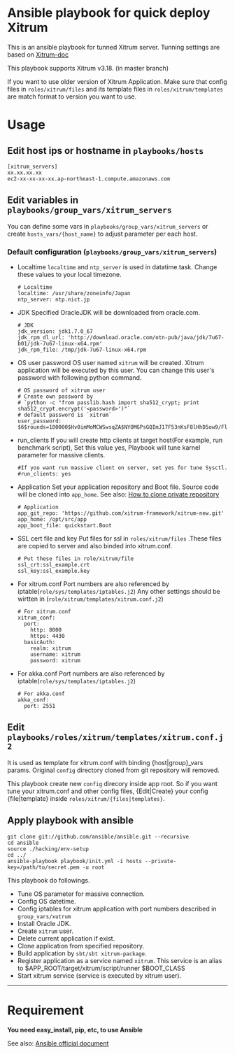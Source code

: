 # Ansible playbook for quick deploy Xitrum

This is an ansible playbook for tunned Xitrum server.
Tunning settings are based on [Xitrum-doc](https://github.com/xitrum-framework/xitrum-doc)

This playbook supports Xitrum v3.18. (in master branch)

If you want to use older version of Xitrum Application.
Make sure that config files in `roles/xitrum/files` and its template files in `roles/xitrum/templates`
are match format to version you want to use.


# Usage

## Edit host ips or hostname in `playbooks/hosts`

```
[xitrum_servers]
xx.xx.xx.xx
ec2-xx-xx-xx-xx.ap-northeast-1.compute.amazonaws.com
```

## Edit variables in `playbooks/group_vars/xitrum_servers`

You can define some vars in `playbooks/group_vars/xitrum_servers` or create `hosts_vars/{host_name}` to adjust parameter per each host.

### Default configuration (`playbooks/group_vars/xitrum_servers`)


* Localtime
  `localtime` and `ntp_server` is used in datatime.task.
  Change these values to your local timezone.

  ```
  # Localtime
  localtime: /usr/share/zoneinfo/Japan
  ntp_server: ntp.nict.jp
  ```

* JDK
  Specified OracleJDK will be downloaded from oracle.com.

  ```
  # JDK
  jdk_version: jdk1.7.0_67
  jdk_rpm_dl_url: 'http://download.oracle.com/otn-pub/java/jdk/7u67-b01/jdk-7u67-linux-x64.rpm'
  jdk_rpm_file: /tmp/jdk-7u67-linux-x64.rpm
  ```

* OS user password
  OS user named `xitrum` will be created. Xitrum application will be executed by this user.
  You can change this user's password with following python command.

  ```
  # OS password of xitrum user
  # Create own password by
  # `python -c "from passlib.hash import sha512_crypt; print sha512_crypt.encrypt('<password>')"`
  # default password is `xitrum`
  user_password: $6$rounds=100000$Hv0imMoMCWSwsqZA$NYOMGPsGQImJ17F53nKsF8lHhD5ow9/FlH7/at18oxvIVCb/dvdzovkio21lH4d2aNx.tVVLhfV5qOZpMrmcb.
  ```

* run_clients
  If you will create http clients at target host(For example, run benchmark script),
  Set this value yes, Playbook will tune karnel parameter for massive clients.

  ```
  #If you want run massive client on server, set yes for tune Sysctl.
  #run_clients: yes
  ```

* Application
  Set your application repository and Boot file.
  Source code will be cloned into `app_home`.
  See also: [How to clone private repository](http://stackoverflow.com/questions/22755268/clone-a-private-repo-of-github-with-username-and-password)

  ```
  # Application
  app_git_repo: 'https://github.com/xitrum-framework/xitrum-new.git'
  app_home: /opt/src/app
  app_boot_file: quickstart.Boot
  ```

* SSL cert file and key
  Put files for ssl in `roles/xitrum/files` .These files are copied to server and also binded into xitrum.conf.

  ```
  # Put these files in role/xitrum/file
  ssl_crt:ssl_example.crt
  ssl_key:ssl_example.key
  ```

* For xitrum.conf
  Port numbers are also referenced by iptable(`role/sys/templates/iptables.j2`)
  Any other settings should be wirtten in (`role/xitrum/templates/xitrum.conf.j2`)

  ```
  # For xitrum.conf
  xitrum_conf:
    port:
      http: 8000
      https: 4430
    basicAuth:
      realm: xitrum
      username: xitrum
      password: xitrum
  ```

* For akka.conf
  Port numbers are also referenced by iptable(`role/sys/templates/iptables.j2`)

  ```
  # For akka.conf
  akka_conf:
    port: 2551
  ```

## Edit `playbooks/roles/xitrum/templates/xitrum.conf.j2`

It is used as template for xitrum.conf with binding {host|group}_vars params.
Original `config` directory cloned from git repository will removed.

This playbook create new `config` direcory inside app root.
So if you want tune your xitrum.conf and other config files,
{Edit|Create} your config {file|template} inside `roles/xitrum/{files|templates}`.

## Apply playbook with ansible

```
git clone git://github.com/ansible/ansible.git --recursive
cd ansible
source ./hacking/env-setup
cd ../
ansible-playbook playbook/init.yml -i hosts --private-key=/path/to/secret.pem -u root
```

This playbook do followings.

* Tune OS parameter for massive connection.
* Config OS datetime.
* Config iptables for xitrum application with port numbers described in `group_vars/xutrum`
* Install Oracle JDK.
* Create `xitrum` user.
* Delete current application if exist.
* Clone application from specified repository.
* Build application by `sbt/sbt xitrum-package`.
* Register application as a service named `xitrum`.
  This service is an alias to $APP_ROOT/target/xitrum/script/runner $BOOT_CLASS
* Start xitrum service (service is executed by xitrum user).

---
# Requirement

**You need easy_install, pip, etc, to use Ansible**

See also: [Ansible official document](http://docs.ansible.com/intro.html)
